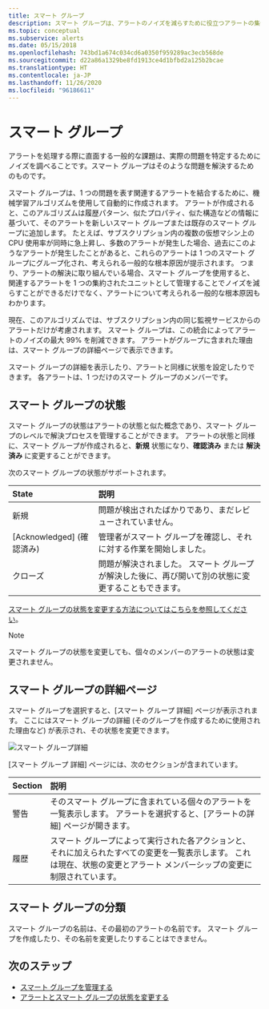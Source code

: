 ```yaml
---
title: スマート グループ
description: スマート グループは、アラートのノイズを減らすために役立つアラートの集合です
ms.topic: conceptual
ms.subservice: alerts
ms.date: 05/15/2018
ms.openlocfilehash: 743bd1a674c034cd6a0350f959289ac3ecb568de
ms.sourcegitcommit: d22a86a1329be8fd1913ce4d1bfbd2a125b2bcae
ms.translationtype: HT
ms.contentlocale: ja-JP
ms.lasthandoff: 11/26/2020
ms.locfileid: "96186611"
---
```

# <a name="smart-groups"></a>スマート グループ

アラートを処理する際に直面する一般的な課題は、実際の問題を特定するためにノイズを調べることです。スマート グループはそのような問題を解決するためのものです。  

スマート グループは、1 つの問題を表す関連するアラートを結合するために、機械学習アルゴリズムを使用して自動的に作成されます。  アラートが作成されると、このアルゴリズムは履歴パターン、似たプロパティ、似た構造などの情報に基づいて、そのアラートを新しいスマート グループまたは既存のスマート グループに追加します。 たとえば、サブスクリプション内の複数の仮想マシン上の CPU 使用率が同時に急上昇し、多数のアラートが発生した場合、過去にこのようなアラートが発生したことがあると、これらのアラートは 1 つのスマート グループにグループ化され、考えられる一般的な根本原因が提示されます。 つまり、アラートの解決に取り組んでいる場合、スマート グループを使用すると、関連するアラートを 1 つの集約されたユニットとして管理することでノイズを減らすことができるだけでなく、アラートについて考えられる一般的な根本原因もわかります。

現在、このアルゴリズムでは、サブスクリプション内の同じ監視サービスからのアラートだけが考慮されます。 スマート グループは、この統合によってアラートのノイズの最大 99% を削減できます。 アラートがグループに含まれた理由は、スマート グループの詳細ページで表示できます。

スマート グループの詳細を表示したり、アラートと同様に状態を設定したりできます。 各アラートは、1 つだけのスマート グループのメンバーです。 

## <a name="smart-group-state"></a>スマート グループの状態

スマート グループの状態はアラートの状態と似た概念であり、スマート グループのレベルで解決プロセスを管理することができます。 アラートの状態と同様に、スマート グループが作成されると、**新規** 状態になり、**確認済み** または **解決済み** に変更することができます。

次のスマート グループの状態がサポートされます。

| State | 説明 |
|:---|:---|
| 新規 | 問題が検出されたばかりであり、まだレビューされていません。 |
| [Acknowledged] (確認済み) | 管理者がスマート グループを確認し、それに対する作業を開始しました。 |
| クローズ | 問題が解決されました。 スマート グループが解決した後に、再び開いて別の状態に変更することもできます。 |

[スマート グループの状態を変更する方法についてはこちらを参照してください](./alerts-managing-alert-states.md?toc=%2fazure%2fazure-monitor%2ftoc.json)。

> [!NOTE]
>  スマート グループの状態を変更しても、個々のメンバーのアラートの状態は変更されません。

## <a name="smart-group-details-page"></a>スマート グループの詳細ページ

スマート グループを選択すると、[スマート グループ 詳細] ページが表示されます。 ここにはスマート グループの詳細 (そのグループを作成するために使用された理由など) が表示され、その状態を変更できます。
 
![スマート グループ詳細](media/alerts-smartgroups-overview/smart-group-detail.png)


[スマート グループ 詳細] ページには、次のセクションが含まれています。

| Section | 説明 |
|:---|:---|
| 警告 | そのスマート グループに含まれている個々のアラートを一覧表示します。 アラートを選択すると、[アラートの詳細] ページが開きます。 |
| 履歴 | スマート グループによって実行された各アクションと、それに加えられたすべての変更を一覧表示します。 これは現在、状態の変更とアラート メンバーシップの変更に制限されています。 |

## <a name="smart-group-taxonomy"></a>スマート グループの分類

スマート グループの名前は、その最初のアラートの名前です。 スマート グループを作成したり、その名前を変更したりすることはできません。

## <a name="next-steps"></a>次のステップ

- [スマート グループを管理する](./alerts-managing-smart-groups.md?toc=%2fazure%2fazure-monitor%2ftoc.json)
- [アラートとスマート グループの状態を変更する](./alerts-managing-alert-states.md?toc=%2fazure%2fazure-monitor%2ftoc.json)